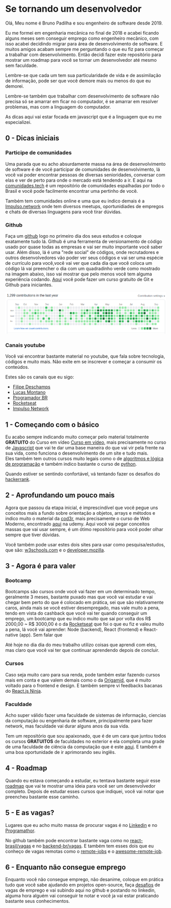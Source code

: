# Se tornando um desenvolvedor

Olá, Meu nome é Bruno Padilha e sou engenheiro de software desde 2019.

Eu me formei em engenharia mecânica no final de 2018 e acabei ficando alguns meses sem conseguir emprego como engenheiro mecânico, com isso
acabei decidindo migrar para área de desenvolvimento de software. E muitos amigos acabam sempre me perguntando o que eu
fiz para começar a trabalhar com desenvolvimento.
Então decidi fazer este repositório para mostrar um roadmap para você se tornar um desenvolvedor até mesmo sem faculdade.

Lembre-se que cada um tem sua particularidade de vida e de assimilação de informação, pode ser que você demore mais ou menos do que eu demorei.

Lembre-se também que trabalhar com desenvolvimento de software não precisa só se amarrar em ficar no computador, é se amarrar em resolver problemas, mas com a linguagem do computador.

As dicas aqui vai estar focada em javascript que é a linguagem que eu me especializei.

## 0 - Dicas iniciais

### Participe de comunidades

Uma parada que eu acho absurdamente massa na área de desenvolvimento de software
é de você participar de comunidades de desenvolvimento, lá você
vai poder encontrar pessoas de diversas senioridades, conversar com elas e ver de perto para onde o mercado está tendendo a ir.
E aqui na [comunidades.tech](https://comunidades.tech/) é um repositório de comunidades espalhadas por todo o Brasil e você pode facilmente encontrar uma pertinho de você.

Também tem comunidades online e uma que eu indico demais é a [Impulso.network](https://impulser.me/Uexw0m) onde tem diversos meetups,
oportunidiades de empregos e chats de diversas linguagens para você tirar dúvidas.

### Github

Faça um [github](https://github.com) logo no primeiro dia dos seus estudos e coloque exatamente tudo lá. Github é uma ferramenta de versionamento de código usado por quase todas as empresas e vai ser muito importante você saber usar.
Além disso, lá é uma "rede social" de códigos, onde recrutadores e outros desenvolvedores vão poder ver seus códigos e vai ser uma espécie de currículo para você,você vai ver que cada dia que você coloca um código lá
vai preencher o dia com um quadradinho verde como mostrado na imagem abaixo, isso vai mostrar que pelo menos você tem alguma experiência codando.
[Aqui](https://www.udemy.com/course/git-e-github-para-iniciantes/) você pode fazer um curso gratuito de Git e Github para iniciantes.

![github-contribuitions](assets/github-contributions.png)

### Canais youtube

Você vai encontrar bastante material no youtube, que fala sobre tecnologia, códigos e muito mais. Não exite em se inscrever e começar a consumir os conteúdos.

Estes são os canais que eu sigo:

- [Filipe Deschamps](https://www.youtube.com/channel/UCU5JicSrEM5A63jkJ2QvGYw)
- [Lucas Montano](https://www.youtube.com/channel/UCyHOBY6IDZF9zOKJPou2Rgg)
- [Programador BR](https://www.youtube.com/channel/UCrdgeUeCll2QKmqmihIgKBQ)
- [Rocketseat](https://www.youtube.com/channel/UCSfwM5u0Kce6Cce8_S72olg)
- [Impulso Network](https://www.youtube.com/channel/UChfPxID6Mi1GL3-o4ede6Ew)

## 1 - Começando com o básico

Eu acabo sempre indicando muito começar pelo material totalmente **GRATUITO** do Curso em
vídeo [Curso em vídeo](https://www.youtube.com/user/cursosemvideo), mais precisamente no curso de [Javascript](https://www.youtube.com/playlist?list=PLHz_AreHm4dlsK3Nr9GVvXCbpQyHQl1o1) que vai te dar uma base
maneira do que vai vir pela frente na sua vida, como funciona o desenvolvimento de um site e tudo mais.
<br>
Eles também tem outros cursos muito legais como o de [algoritmos e lógica de programação](https://www.youtube.com/watch?v=8mei6uVttho&list=PLtcmVcOuK65yUfMiVHiNCmKaAk3n333d9&ab_channel=CursoemV%C3%ADdeo) e também indico bastante o curso de
[python](https://www.youtube.com/watch?v=S9uPNppGsGo&list=PLvE-ZAFRgX8hnECDn1v9HNTI71veL3oW0).

Quando estiver se sentindo confortável, vá tentando fazer os desafios do [hackerrank](https://www.hackerrank.com/dashboard).

## 2 - Aprofundando um pouco mais

Agora que passou da etapa inicial, é imprescindível que você pegue uns conceitos
mais a fundo sobre orientação a objetos, arrays e métodos e indico muito
o material da [cod3r](https://www.cod3r.com.br/), mais precisamente o curso de
Web Moderno, encontrado [aqui](https://www.udemy.com/course/curso-web/)
na udemy. Aqui você vai pegar conceitos massas que vai usar sempre, é um ótimo
repositório para você poder olhar sempre que tiver dúvidas.

Você também pode usar estes dois sites para usar como pesquisa/estudos, que são: [w3schools.com](https://www.w3schools.com/) e o [developer.mozilla](https://developer.mozilla.org/pt-BR/docs/Web).

## 3 - Agora é para valer

### Bootcamp

Bootcamps são cursos onde você vai fazer em um determinado tempo, geralmente 3 meses, bastante puxado mas que você vai estudar e vai chegar bem perto do que é colocado em prática,
sei que são relativamente caros, ainda mais se você estiver desempregado, mas vale muito a pena, tendo em vista do cashback que você vai ter quando conseguir um emprego,
um bootcamp que eu indico muito que sai por volta dos R$ 2000,00 ~ R$ 3000,00 é o da [Rocketseat](https://rocketseat.com.br/) que foi o que eu fiz e valeu muito a pena, lá você vai aprender: Node (backend), React (frontend) e React-native (app).
Sem falar que

Até hoje no dia dia do meu trabalho utilizo coisas que aprendi com eles, mas claro que você vai ter que continuar aprendendo depois de concluir.

### Cursos

Caso seja muito caro para sua renda, pode também estar fazendo cursos mais em conta e que valem demais como o da [Origamid](https://www.origamid.com/), que é muito voltado para o frontend e design.
E também sempre vi feedbacks bacanas do [React.js Ninja](https://www.udemy.com/course/curso-reactjs-ninja/?src=sac&kw=react).

### Faculdade

Acho super válido fazer uma faculdade de sistemas de informação, ciencias da computação ou engenharia de software,
principalmente para fazer network, mas faculdade vai durar alguns anos da sua vida.

Tem um repositório que sou apaixonado, que é de um cara que juntou todos os cursos **GRATUITOS** de faculdades no exterior e ela completa uma grade de uma faculdade de
ciência da computação que é este [aqui](https://github.com/ossu/computer-science). E também é uma boa oportunidade de ir aprimorando seu inglês.

## 4 - Roadmap

Quando eu estava começando a estudar, eu tentava bastante seguir esse [roadmap](https://github.com/kamranahmedse/developer-roadmap) que vai te mostrar uma ideia para você ser um desenvolvedor completo.
Depois de estudar esses cursos que indiquei, você vai notar que preencheu bastante esse caminho.

## 5 - E as vagas?

Lugares que eu acho muito massa de procurar vagas é no [Linkedin](https://www.linkedin.com/feed/) e no [Programathor](https://programathor.com.br/jobs).

No github também pode encontrar bastante vaga como no [react-brasil/vagas](https://github.com/react-brasil/vagas) e no [backend-br/vagas](https://github.com/backend-br/vagas/issues).
E também tem esses dois que eu conheço de vagas remotas como o [remote-jobs](https://github.com/remoteintech/remote-jobs) e o [awesome-remote-job](https://github.com/lukasz-madon/awesome-remote-job).

## 6 - Enquanto não consegue emprego

Enquanto você não consegue emprego, não desanime, coloque em prática tudo que você sabe ajudando em projetos open-source, faça [desafios](https://github.com/felipefialho/frontend-challenges) de vagas de emprego e vai subindo aqui no github
e postando no linkedin, alguma hora alguém vai conseguir te notar e você ja vai estar praticando bastante seus conhecimentos.
